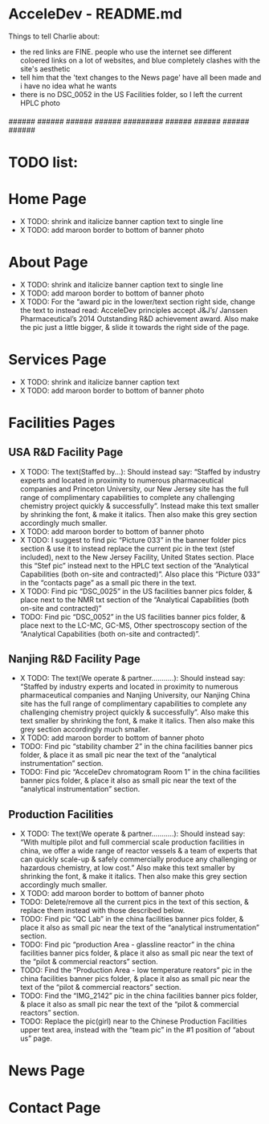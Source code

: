 # AcceleDev - README.md #

Things to tell Charlie about:
- the red links are FINE. people who use the internet see different coloered
  links on a lot of websites, and blue completely clashes with the site's
  aesthetic
- tell him that the 'text changes to the News page' have all been 
  made and i have no idea what he wants
- there is no DSC_0052 in the US Facilities folder, so I left the
  current HPLC photo

###### ###### ###### ###### ###### ######### ###### ###### ###### ###### ###### 

# TODO list: ##################################################################

# Home Page
- X TODO: shrink and italicize banner caption text to single line
- X TODO: add maroon border to bottom of banner photo

# About Page
- X TODO: shrink and italicize banner caption text to single line
- X TODO: add maroon border to bottom of banner photo
- X TODO: For the “award pic in the lower/text section right side, 
        change the text to instead read: AcceleDev principles accept 
        J&J’s/ Janssen Pharmaceutical’s 2014 Outstanding R&D achievement 
        award. Also make the pic just a little bigger, & slide it 
        towards the right side of the page.

# Services Page
- X TODO: shrink and italicize banner caption text
- X TODO: add maroon border to bottom of banner photo


# Facilities Pages
##  USA R&D Facility Page
- X TODO: The text(Staffed by...): Should instead say: “Staffed by 
        industry experts and located in proximity to numerous 
        pharmaceutical companies and Princeton University, 
        our New Jersey site has the full range of complimentary 
        capabilities to complete any challenging chemistry project 
        quickly & successfully”. Instead make this text smaller 
        by shrinking the font, & make it italics. Then also make 
        this grey section accordingly much smaller.
- X TODO: add maroon border to bottom of banner photo
- X TODO: I suggest to find pic “Picture 033” in the banner folder pics section & use it to instead replace the current pic in the text (stef included), next to the New Jersey Facility, United States section. Place this “Stef pic” instead next to the HPLC text section of the “Analytical Capabilities (both on-site and contracted)”. Also place this “Picture 033” in the “contacts page” as a small pic there in the text.
- X TODO: Find pic “DSC_0025” in the US facilities banner pics folder, & place next to the NMR txt section of the “Analytical Capabilities (both on-site and contracted)”
- TODO: Find pic “DSC_0052” in the US facilities banner pics folder, & place next to the LC-MC, GC-MS, Other spectroscopy section of the “Analytical Capabilities (both on-site and contracted)”.

##  Nanjing R&D Facility Page
- X TODO: The text(We operate & partner….…….): Should instead say: “Staffed by industry experts and located in proximity to numerous pharmaceutical companies and Nanjing University, our Nanjing China site has the full range of complimentary capabilities to complete any challenging chemistry project quickly & successfully”. Also make this text smaller by shrinking the font, & make it italics. Then also make this grey section accordingly much smaller.
- X TODO: add maroon border to bottom of banner photo
- TODO: Find pic “stability chamber 2” in the china facilities banner pics folder, & place it as small pic near the text of the “analytical instrumentation” section.
- TODO: Find pic “AcceleDev chromatogram Room 1” in the china facilities banner pics folder, & place it also as small pic near the text of the “analytical instrumentation” section.


##  Production Facilities
- X TODO: The text(We operate & partner….…….): Should instead say: “With multiple pilot and full commercial scale production facilities in china, we offer a wide range of reactor vessels & a team of experts that can quickly scale-up & safely commercially produce any challenging or hazardous chemistry, at low cost.” Also make this text smaller by shrinking the font, & make it italics. Then also make this grey section accordingly much smaller.
- X TODO: add maroon border to bottom of banner photo
- TODO: Delete/remove all the current pics in the text of this section, & replace them instead with those described below.
- TODO: Find pic “QC Lab” in the china facilities banner pics folder, & place it also as small pic near the text of the “analytical instrumentation” section.
- TODO: Find pic “production Area - glassline reactor” in the china facilities banner pics folder, & place it also as small pic near the text of the “pilot & commercial reactors” section.
- TODO: Find the “Production Area - low temperature reators” pic in the china facilities banner pics folder, & place it also as small pic near the text of the “pilot & commercial reactors” section.
- TODO: Find the “IMG_2142” pic in the china facilities banner pics folder, & place it also as small pic near the text of the “pilot & commercial reactors” section.
- TODO: Replace the pic(girl) near to the Chinese Production Facilities upper text area, instead with the “team pic” in the #1 position of “about us” page.

# News Page


# Contact Page
